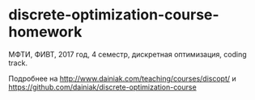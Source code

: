 # discrete-optimization-course-homework
МФТИ, ФИВТ, 2017 год, 4 семестр, дискретная оптимизация, coding track.

Подробнее на http://www.dainiak.com/teaching/courses/discopt/ и https://github.com/dainiak/discrete-optimization-course
